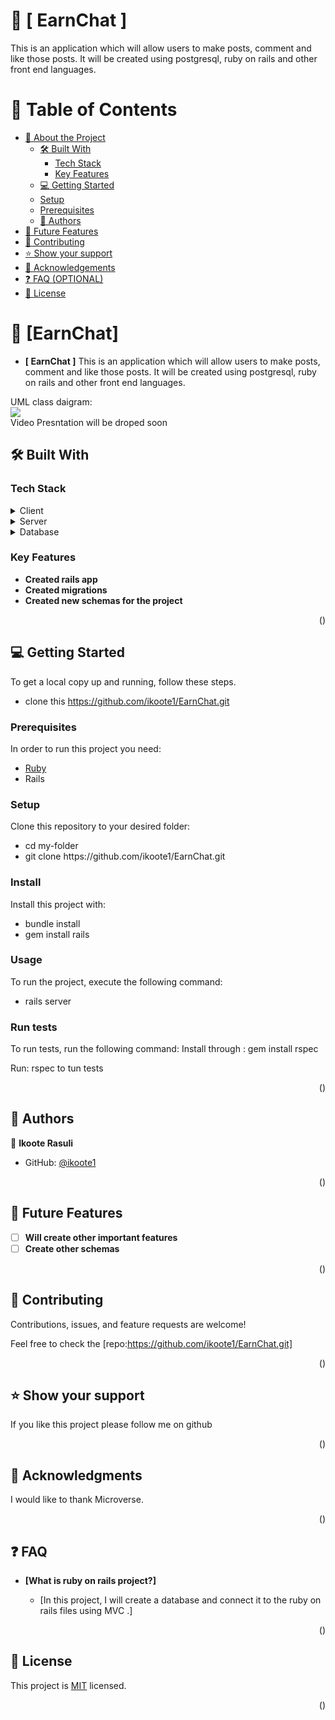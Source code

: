 # 📖 [ EarnChat ]
This is an application which will allow users to make posts, comment and like those posts. It will be created using postgresql, ruby on rails and other front end languages. 

# 📗 Table of Contents

- [📖 About the Project](#about-project)
  - [🛠 Built With](#built-with)
    - [Tech Stack](#tech-stack)
    - [Key Features](#key-features)
  - [💻 Getting Started](#getting-started)
  - [Setup](#setup)
  - [Prerequisites](#prerequisites)
  - [👥 Authors](#authors)
- [🔭 Future Features](#future-features)
- [🤝 Contributing](#contributing)
- [⭐️ Show your support](#support)
- [🙏 Acknowledgements](#acknowledgements)
- [❓ FAQ (OPTIONAL)](#faq)
- [📝 License](#license)

# 📖 [EarnChat] <a name="about-project"></a>

- **[ EarnChat ]**
This is an application which will allow users to make posts, comment and like those posts. It will be created using postgresql, ruby on rails and other front end languages. 

UML class daigram:
<br/>
<img src="EarnChat" width ="auto" height="auto" align="center">
<br/>
Video Presntation will be droped soon

## 🛠 Built With <a name="built-with"></a>

### Tech Stack <a name="tech-stack"></a>

<details>
  <summary>Client</summary>
  <ul>
    <li><a href=#>RUBY</a></li>
    <li><a href=#>RAILS</a></li>
  </ul>
</details>

<details>
  <summary>Server</summary>
  <ul>
    <li><a href=#>N/A</a></li>
  </ul>
</details>

<details>
<summary>Database</summary>
  <ul>
    <li><a href=#>Postgresql</a></li>
  </ul>
</details>

### Key Features <a name="key-features"></a>

- **Created rails app**
- **Created migrations**
- **Created new schemas for the project**

<p align="right">(<a href="#readme-top"></a>)</p>

## 💻 Getting Started <a name="getting-started"></a>

To get a local copy up and running, follow these steps.

- clone this https://github.com/ikoote1/EarnChat.git

### Prerequisites

In order to run this project you need:

<ul>
    <li><a href="https://www.ruby-lang.org/en/">Ruby</a></li>
    <li><a>Rails</a></li>
  </ul>
  
### Setup

Clone this repository to your desired folder:

<ul>
<li>cd my-folder</li>
<li>git clone https://github.com/ikoote1/EarnChat.git</li>
</ul>

### Install

Install this project with:

<ul>
<li>bundle install</li>
<li>gem install rails</li>
</ul>

### Usage

To run the project, execute the following command:

<ul>
<li>rails server</li>
</ul>

### Run tests

To run tests, run the following command: Install through : gem install rspec

Run: rspec to tun tests

<p align="right">(<a href="#readme-top"></a>)</p>

## 👥 Authors <a href="#authors"></a>

👤 **Ikoote Rasuli**

- GitHub: [@ikoote1](https://github.com/ikoote1)


<p align="right">(<a href="#readme-top"></a>)</p>

<!-- FUTURE FEATURES -->

## 🔭 Future Features <a name="future-features"></a>

- [ ] **Will create other important features**
- [ ] **Create other schemas**

<p align="right">(<a href="#readme-top"></a>)</p>

## 🤝 Contributing <a name="contributing"></a>

Contributions, issues, and feature requests are welcome!

Feel free to check the [repo:https://github.com/ikoote1/EarnChat.git]

<p align="right">(<a href="#readme-top"></a>)</p>

## ⭐️ Show your support <a name="support"></a>

If you like this project please follow me on github

<p align="right">(<a href="#readme-top"></a>)</p>

## 🙏 Acknowledgments <a name="acknowledgements"></a>

I would like to thank Microverse.

<p align="right">(<a href="#readme-top"></a>)</p>

## ❓ FAQ <a name="faq"></a>

- **[What is ruby on rails project?]**

  - [In this project, I will create a database and connect it to the ruby on rails files using MVC .]

<p align="right">(<a href="#readme-top"></a>)</p>

## 📝 License <a name="license"></a>

This project is [MIT](./LICENSE) licensed.

<p align="right">(<a href="#readme-top"></a>)</p>

